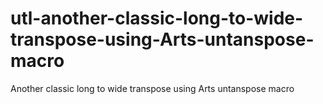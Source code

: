 # utl-another-classic-long-to-wide-transpose-using-Arts-untanspose-macro
Another classic long to wide transpose using Arts untanspose macro   
